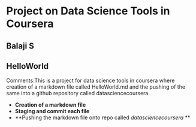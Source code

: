 # Project on Data Science Tools in Coursera  
## Balaji S

## HelloWorld

Comments:This is a project for data science tools in coursera where creation of a markdown file called HelloWorld.md and the pushing of the same into a github repository called datasciencecoursera.



- **Creation of a markdown file**
- **Staging and commit each file**
- **Pushing the markdown file onto repo called *datasciencecoursera* **

